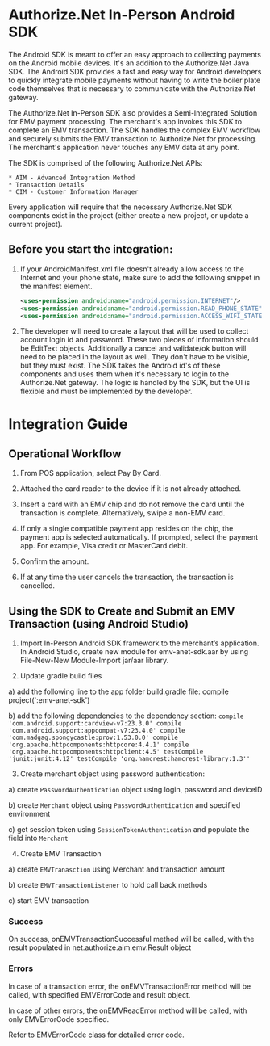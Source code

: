 # Authorize.Net In-Person Android SDK

The Android SDK is meant to offer an easy approach to collecting payments on the Android mobile devices.  It's an addition to the Authorize.Net Java
SDK.  The Android SDK provides a fast and easy way for Android developers to quickly integrate mobile payments without having to write the boiler plate code themselves that is necessary to communicate with the Authorize.Net gateway.

The Authorize.Net In-Person SDK also provides a Semi-Integrated Solution for EMV payment processing. The merchant's app invokes this SDK to complete an EMV transaction. The SDK handles the complex EMV workflow and securely submits the EMV transaction to Authorize.Net for processing. The merchant's application never touches any EMV data at any point.


The SDK is comprised of the following Authorize.Net APIs:
    
    * AIM - Advanced Integration Method
    * Transaction Details
    * CIM - Customer Information Manager

Every application will require that the necessary Authorize.Net SDK components exist in the project (either create a new project, or update a current project). 

## Before you start the integration:

1.  If your AndroidManifest.xml file doesn't already allow access to the
Internet and your phone state, make sure to add the following snippet in the manifest element.

    ```xml
    <uses-permission android:name="android.permission.INTERNET"/>
    <uses-permission android:name="android.permission.READ_PHONE_STATE"/>
    <uses-permission android:name="android.permission.ACCESS_WIFI_STATE"/>
    ```

2.  The developer will need to create a layout that will be used to collect account login id and password.  These two pieces of information should be
EditText objects.  Additionally a cancel and validate/ok button will need to be placed in the layout as well.  They don't have to be visible, but they must exist.  The SDK takes the Android id's of these components and uses them when it's necessary to login to the Authorize.Net gateway.  The logic is handled by the SDK, but the UI is flexible and must be implemented by the developer.  



# Integration Guide

  
## Operational Workflow

1.	From POS application, select Pay By Card.

2.	Attached the card reader to the device if it is not already attached.

3.	Insert a card with an EMV chip and do not remove the card until the transaction is complete. Alternatively, swipe a non-EMV card.

4.	If only a single compatible payment app resides on the chip, the payment app is selected automatically. If prompted, select the payment app. For example, Visa credit or MasterCard debit.

5.	Confirm the amount.

6.	If at any time the user cancels the transaction, the transaction is cancelled. 

## Using the SDK to Create and Submit an EMV Transaction (using Android Studio)

1.	Import In-Person Android SDK framework to the merchant’s application. 	In Android Studio, create new module for emv-anet-sdk.aar by using File-New-New Module-Import jar/aar library.

2.	Update gradle build files

  a)	add the following line to the app folder build.gradle file:
    compile project(':emv-anet-sdk')

  b)	add the following dependencies to the dependency section:
    ```
      compile 'com.android.support:cardview-v7:23.3.0'
      compile 'com.android.support:appcompat-v7:23.4.0'
      compile 'com.madgag.spongycastle:prov:1.53.0.0'
      compile 'org.apache.httpcomponents:httpcore:4.4.1'
      compile 'org.apache.httpcomponents:httpclient:4.5'
      testCompile 'junit:junit:4.12'
      testCompile 'org.hamcrest:hamcrest-library:1.3''
    ```

3.  Create merchant object using password authentication:

  a)  create `PasswordAuthentication` object using login, password and deviceID
  
  b)  create `Merchant` object using `PasswordAuthentication` and specified environment
  
  c)  get session token using `SessionTokenAuthentication` and populate the field into `Merchant`

4.  Create EMV Transaction

  a)  create `EMVTranasction` using Merchant and transaction amount
  
  b)  create `EMVTransactionListener` to hold call back methods
  
  c)  start EMV transaction
  
### Success

On success, onEMVTransactionSuccessful method will be called, with the result populated in net.authorize.aim.emv.Result object 

### Errors

In case of a transaction error, the onEMVTransactionError method will be called, with specified EMVErrorCode and result object. 

In case of other errors, the onEMVReadError method will be called, with only EMVErrorCode specified.

Refer to EMVErrorCode class for detailed error code. 

